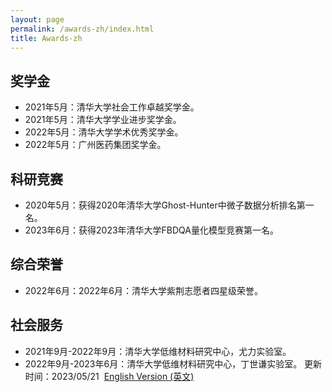 ```yaml
---
layout: page
permalink: /awards-zh/index.html
title: Awards-zh
---
```


## 奖学金

- 2021年5月：清华大学社会工作卓越奖学金。
- 2021年5月：清华大学学业进步奖学金。
- 2022年5月：清华大学学术优秀奖学金。
- 2022年5月：广州医药集团奖学金。

## 科研竞赛

- 2020年5月：获得2020年清华大学Ghost-Hunter中微子数据分析排名第一名。
- 2023年6月：获得2023年清华大学FBDQA量化模型竞赛第一名。

## 综合荣誉

- 2022年6月：2022年6月：清华大学紫荆志愿者四星级荣誉。

## 社会服务

- 2021年9月-2022年9月：清华大学低维材料研究中心，尤力实验室。
- 2022年9月-2023年6月：清华大学低维材料研究中心，丁世谦实验室。
更新时间：2023/05/21&nbsp;   [English Version (英文)](https://auroraryan.github.io/aurora.github.io/blob/main/awards/)
